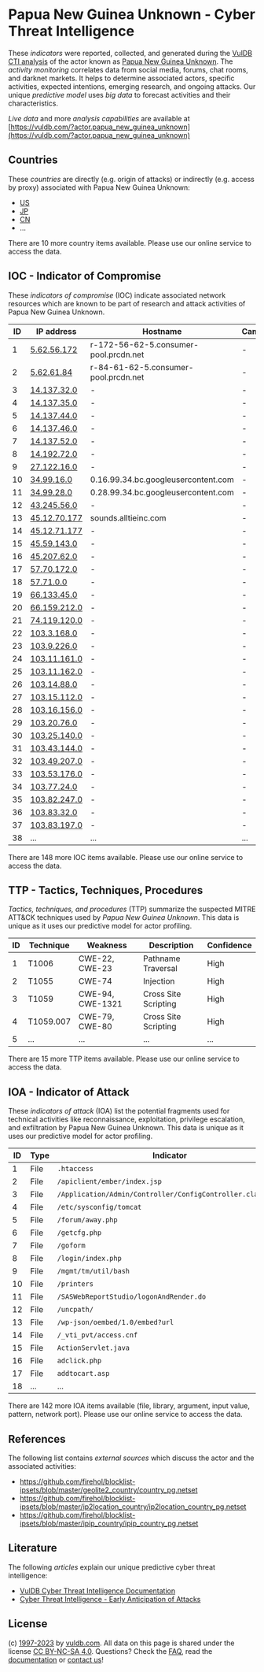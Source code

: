 # Papua New Guinea Unknown - Cyber Threat Intelligence

These _indicators_ were reported, collected, and generated during the [VulDB CTI analysis](https://vuldb.com/?kb.cti) of the actor known as [Papua New Guinea Unknown](https://vuldb.com/?actor.papua_new_guinea_unknown). The _activity monitoring_ correlates data from social media, forums, chat rooms, and darknet markets. It helps to determine associated actors, specific activities, expected intentions, emerging research, and ongoing attacks. Our unique _predictive model_ uses _big data_ to forecast activities and their characteristics.

_Live data_ and more _analysis capabilities_ are available at [https://vuldb.com/?actor.papua_new_guinea_unknown](https://vuldb.com/?actor.papua_new_guinea_unknown)

## Countries

These _countries_ are directly (e.g. origin of attacks) or indirectly (e.g. access by proxy) associated with Papua New Guinea Unknown:

* [US](https://vuldb.com/?country.us)
* [JP](https://vuldb.com/?country.jp)
* [CN](https://vuldb.com/?country.cn)
* ...

There are 10 more country items available. Please use our online service to access the data.

## IOC - Indicator of Compromise

These _indicators of compromise_ (IOC) indicate associated network resources which are known to be part of research and attack activities of Papua New Guinea Unknown.

ID | IP address | Hostname | Campaign | Confidence
-- | ---------- | -------- | -------- | ----------
1 | [5.62.56.172](https://vuldb.com/?ip.5.62.56.172) | r-172-56-62-5.consumer-pool.prcdn.net | - | High
2 | [5.62.61.84](https://vuldb.com/?ip.5.62.61.84) | r-84-61-62-5.consumer-pool.prcdn.net | - | High
3 | [14.137.32.0](https://vuldb.com/?ip.14.137.32.0) | - | - | High
4 | [14.137.35.0](https://vuldb.com/?ip.14.137.35.0) | - | - | High
5 | [14.137.44.0](https://vuldb.com/?ip.14.137.44.0) | - | - | High
6 | [14.137.46.0](https://vuldb.com/?ip.14.137.46.0) | - | - | High
7 | [14.137.52.0](https://vuldb.com/?ip.14.137.52.0) | - | - | High
8 | [14.192.72.0](https://vuldb.com/?ip.14.192.72.0) | - | - | High
9 | [27.122.16.0](https://vuldb.com/?ip.27.122.16.0) | - | - | High
10 | [34.99.16.0](https://vuldb.com/?ip.34.99.16.0) | 0.16.99.34.bc.googleusercontent.com | - | Medium
11 | [34.99.28.0](https://vuldb.com/?ip.34.99.28.0) | 0.28.99.34.bc.googleusercontent.com | - | Medium
12 | [43.245.56.0](https://vuldb.com/?ip.43.245.56.0) | - | - | High
13 | [45.12.70.177](https://vuldb.com/?ip.45.12.70.177) | sounds.alltieinc.com | - | High
14 | [45.12.71.177](https://vuldb.com/?ip.45.12.71.177) | - | - | High
15 | [45.59.143.0](https://vuldb.com/?ip.45.59.143.0) | - | - | High
16 | [45.207.62.0](https://vuldb.com/?ip.45.207.62.0) | - | - | High
17 | [57.70.172.0](https://vuldb.com/?ip.57.70.172.0) | - | - | High
18 | [57.71.0.0](https://vuldb.com/?ip.57.71.0.0) | - | - | High
19 | [66.133.45.0](https://vuldb.com/?ip.66.133.45.0) | - | - | High
20 | [66.159.212.0](https://vuldb.com/?ip.66.159.212.0) | - | - | High
21 | [74.119.120.0](https://vuldb.com/?ip.74.119.120.0) | - | - | High
22 | [103.3.168.0](https://vuldb.com/?ip.103.3.168.0) | - | - | High
23 | [103.9.226.0](https://vuldb.com/?ip.103.9.226.0) | - | - | High
24 | [103.11.161.0](https://vuldb.com/?ip.103.11.161.0) | - | - | High
25 | [103.11.162.0](https://vuldb.com/?ip.103.11.162.0) | - | - | High
26 | [103.14.88.0](https://vuldb.com/?ip.103.14.88.0) | - | - | High
27 | [103.15.112.0](https://vuldb.com/?ip.103.15.112.0) | - | - | High
28 | [103.16.156.0](https://vuldb.com/?ip.103.16.156.0) | - | - | High
29 | [103.20.76.0](https://vuldb.com/?ip.103.20.76.0) | - | - | High
30 | [103.25.140.0](https://vuldb.com/?ip.103.25.140.0) | - | - | High
31 | [103.43.144.0](https://vuldb.com/?ip.103.43.144.0) | - | - | High
32 | [103.49.207.0](https://vuldb.com/?ip.103.49.207.0) | - | - | High
33 | [103.53.176.0](https://vuldb.com/?ip.103.53.176.0) | - | - | High
34 | [103.77.24.0](https://vuldb.com/?ip.103.77.24.0) | - | - | High
35 | [103.82.247.0](https://vuldb.com/?ip.103.82.247.0) | - | - | High
36 | [103.83.32.0](https://vuldb.com/?ip.103.83.32.0) | - | - | High
37 | [103.83.197.0](https://vuldb.com/?ip.103.83.197.0) | - | - | High
38 | ... | ... | ... | ...

There are 148 more IOC items available. Please use our online service to access the data.

## TTP - Tactics, Techniques, Procedures

_Tactics, techniques, and procedures_ (TTP) summarize the suspected MITRE ATT&CK techniques used by _Papua New Guinea Unknown_. This data is unique as it uses our predictive model for actor profiling.

ID | Technique | Weakness | Description | Confidence
-- | --------- | -------- | ----------- | ----------
1 | T1006 | CWE-22, CWE-23 | Pathname Traversal | High
2 | T1055 | CWE-74 | Injection | High
3 | T1059 | CWE-94, CWE-1321 | Cross Site Scripting | High
4 | T1059.007 | CWE-79, CWE-80 | Cross Site Scripting | High
5 | ... | ... | ... | ...

There are 15 more TTP items available. Please use our online service to access the data.

## IOA - Indicator of Attack

These _indicators of attack_ (IOA) list the potential fragments used for technical activities like reconnaissance, exploitation, privilege escalation, and exfiltration by Papua New Guinea Unknown. This data is unique as it uses our predictive model for actor profiling.

ID | Type | Indicator | Confidence
-- | ---- | --------- | ----------
1 | File | `.htaccess` | Medium
2 | File | `/apiclient/ember/index.jsp` | High
3 | File | `/Application/Admin/Controller/ConfigController.class.php` | High
4 | File | `/etc/sysconfig/tomcat` | High
5 | File | `/forum/away.php` | High
6 | File | `/getcfg.php` | Medium
7 | File | `/goform` | Low
8 | File | `/login/index.php` | High
9 | File | `/mgmt/tm/util/bash` | High
10 | File | `/printers` | Medium
11 | File | `/SASWebReportStudio/logonAndRender.do` | High
12 | File | `/uncpath/` | Medium
13 | File | `/wp-json/oembed/1.0/embed?url` | High
14 | File | `/_vti_pvt/access.cnf` | High
15 | File | `ActionServlet.java` | High
16 | File | `adclick.php` | Medium
17 | File | `addtocart.asp` | High
18 | ... | ... | ...

There are 142 more IOA items available (file, library, argument, input value, pattern, network port). Please use our online service to access the data.

## References

The following list contains _external sources_ which discuss the actor and the associated activities:

* https://github.com/firehol/blocklist-ipsets/blob/master/geolite2_country/country_pg.netset
* https://github.com/firehol/blocklist-ipsets/blob/master/ip2location_country/ip2location_country_pg.netset
* https://github.com/firehol/blocklist-ipsets/blob/master/ipip_country/ipip_country_pg.netset

## Literature

The following _articles_ explain our unique predictive cyber threat intelligence:

* [VulDB Cyber Threat Intelligence Documentation](https://vuldb.com/?kb.cti)
* [Cyber Threat Intelligence - Early Anticipation of Attacks](https://www.scip.ch/en/?labs.20201022)

## License

(c) [1997-2023](https://vuldb.com/?kb.changelog) by [vuldb.com](https://vuldb.com/?kb.about). All data on this page is shared under the license [CC BY-NC-SA 4.0](https://creativecommons.org/licenses/by-nc-sa/4.0/). Questions? Check the [FAQ](https://vuldb.com/?kb.faq), read the [documentation](https://vuldb.com/?kb) or [contact us](https://vuldb.com/?contact)!
